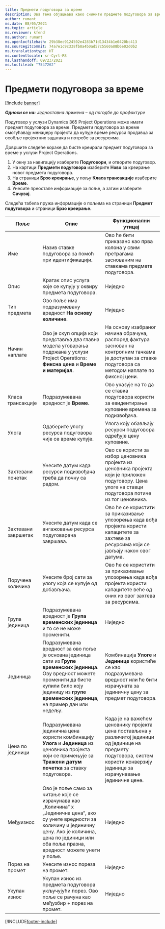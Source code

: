 ```yaml
---
title: Предмети подуговора за време
description: Ова тема објашњава како снимити предмете подуговора за време и евидентирати куповину времена од продаваца.
author: rumant
ms.date: 08/05/2021
ms.topic: article
ms.reviewer: kfend
ms.author: rumant
ms.openlocfilehash: 29b38ec9124502e4283b71d13434b1e0420bc413
ms.sourcegitcommit: 74a7e1c9c338fb8a4b0ad57c5560a88b6e02d0b2
ms.translationtype: HT
ms.contentlocale: sr-Cyrl-RS
ms.lasthandoff: 09/23/2021
ms.locfileid: "7547262"
---
```

# <a name="subcontract-lines-for-time"></a>Предмети подуговора за време

[!include [banner](../../includes/dataverse-preview.md)]

_**Односи се на:** Једноставна примена – од погодбе до профактуре_

Подуговор у услузи Dynamics 365 Project Operations може имати предмет подуговора за време. Предмети подуговора за време омогућавају менаџеру пројекта да купује време ресурса продавца за особље пројектних задатака и потребе за ресурсима.

Довршите следеће кораке да бисте креирали предмет подуговора за време у услузи Project Operations.

1. У окну за навигацију изаберите **Подуговори**, и отворите подуговор.
2. На картици **Предмети подуговора** изаберите **Ново** за креирање новог предмета подуговора.
3. На страници **Брзо креирање**, у пољу **Класа трансакције** изаберите **Време**.
4. Унесите преостале информације за поље, а затим изаберите **Сачувај**.

  Следећа табела пружа информације о пољима на страници **Предмет подуговора** и страници **Брзо креирање**.

| **Поље** | **Опис** | **Функционални утицај** |
| --- | --- | --- |
| Име | Назив ставке подуговора за помоћ при идентификацији. | Ово ће бити приказано као прва колона у свим претрагама заснованим на ставкама предмета подуговора. |
| Опис | Кратак опис услуга које се купују у оквиру предмета подуговора. |Ниједно |
| Тип предмета |   Ово поље има подразумевану вредност **На основу количине**.| Ниједно |
| Начин наплате | Ово је скуп опција који представља два главна модела уговарања подржана у услузи Project Operations: **Фиксна цена** и **Време и материјал**. | На основу изабраног начина обрачуна, распоред фактура заснован на контролним тачкама је доступан за ставке подуговора са методом наплате по фиксној цени. |
| Класа трансакције | Подразумевана вредност је **Време**. | Ово указује на то да се ставка подуговора користи за евидентирање куповине времена за подизвођача. |
| Улога | Одаберите улогу ресурса подуговора чије се време купује. | Улога коју обављају ресурси подуговора одређује цену куповине. |
| Захтевани почетак | Унесите датум када ресурси подизвођача треба да почну са радом. | Ово се користи за избор ценовника пројекта из ценовника пројекта који је приложен подуговору. Цена улоге на ставци подуговора потиче из тог ценовника. |
| Захтевани завршетак | Унесите датум када се ангажовање ресурса подуговарача завршава. | Ово ће се користити за приказивање упозорења када вођа пројекта користи капацитете за захтеве за ресурсима који се јављају након овог датума. |
| Поручена количина | Унесите број сати за улогу која се купује од добављача. | Ово ће се користити за приказивање упозорења када вођа пројекта користи капацитете веће од оних из овог захтева за ресурсима. |
| Група јединица | Подразумевана вредност је **Група временских јединица** и то се не може променити. | Ниједно|
| Јединица | Подразумевана вредност за ово поље је основна јединица сати из **Групе временских јединица**. Ову вредност можете променити да бисте купили било коју јединицу из **групе временских јединица**, на пример дан или недељу. | Комбинација **Улоге** и **Јединице** користиће се као подразумевана вредност или ће бити израчуната за јединичну цену за предмет подуговора. |
| Цена по јединици | Подразумевана јединична цена користи комбинацију **Улога** и **Јединица** из ценовника пројекта који се примењује за **Тражени датум почетка** за ставку подуговора. | Када је на важећем ценовнику пројекта цена постављена у различитој јединици од јединице на предмету подуговора, систем користи конверзију јединице за израчунавање јединичне цене. |
| Међуизнос |    Ово је поље само за читање које се израчунава као „Количина“ x „Јединична цена“, ако су унете вредности за количину и јединичну цену. Ако је количина, цена по јединици или оба поља празна, вредност можете унети у поље. | Ниједно|
| Порез на промет |   Унесите износ пореза на промет. |Ниједно |
| Укупан износ | Укупан износ из предмета подуговора укључујући порез. Ово поље се рачуна као међузбир + порез на промет.|Ниједно |

[!INCLUDE[footer-include](../../includes/footer-banner.md)]
